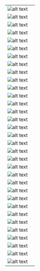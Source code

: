 | | |
|-|-|
|![alt text](images/Screenshot_20250331-190832.png?raw=true)||![alt text](images/Screenshot_20250331-190837.png?raw=true)|
|![alt text](images/Screenshot_20250331-190841.png?raw=true)||![alt text](images/Screenshot_20250331-190844.png?raw=true)|
|![alt text](images/Screenshot_20250331-190847.png?raw=true)||![alt text](images/Screenshot_20250331-190850.png?raw=true)|
|![alt text](images/Screenshot_20250331-190853.png?raw=true)||![alt text](images/Screenshot_20250331-190856.png?raw=true)|
|![alt text](images/Screenshot_20250331-190909.png?raw=true)||![alt text](images/Screenshot_20250331-192739.png?raw=true)|
|![alt text](images/Screenshot_20250331-183407.png?raw=true)||![alt text](images/Screenshot_20250331-183415.png?raw=true)|
|![alt text](images/Screenshot_20250331-183431.png?raw=true)||![alt text](images/Screenshot_20250331-183449.png?raw=true)|
|![alt text](images/Screenshot_20250331-183458.png?raw=true)||![alt text](images/Screenshot_20250331-183504.png?raw=true)|
|![alt text](images/Screenshot_20250331-183508.png?raw=true)||![alt text](images/Screenshot_20250331-183514.png?raw=true)|
|![alt text](images/Screenshot_20250331-183518.png?raw=true)||![alt text](images/Screenshot_20250331-183525.png?raw=true)|
|![alt text](images/Screenshot_20250331-183530.png?raw=true)||![alt text](images/Screenshot_20250331-183534.png?raw=true)|
|![alt text](images/Screenshot_20250331-183604.png?raw=true)||![alt text](images/Screenshot_20250331-183608.png?raw=true)|
|![alt text](images/Screenshot_20250331-183611.png?raw=true)||![alt text](images/Screenshot_20250331-183614.png?raw=true)|
|![alt text](images/Screenshot_20250331-183619.png?raw=true)||![alt text](images/Screenshot_20250331-183626.png?raw=true)|
|![alt text](images/Screenshot_20250331-183630.png?raw=true)||![alt text](images/Screenshot_20250331-183635.png?raw=true)|
|![alt text](images/Screenshot_20250331-183638.png?raw=true)||![alt text](images/Screenshot_20250331-183641.png?raw=true)|
|![alt text](images/Screenshot_20250331-183645.png?raw=true)||![alt text](images/Screenshot_20250331-183648.png?raw=true)|
|![alt text](images/Screenshot_20250331-183651.png?raw=true)||![alt text](images/Screenshot_20250331-183655.png?raw=true)|
|![alt text](images/Screenshot_20250331-183707.png?raw=true)||![alt text](images/Screenshot_20250331-183710.png?raw=true)|
|![alt text](images/Screenshot_20250331-183713.png?raw=true)||![alt text](images/Screenshot_20250331-183719.png?raw=true)|
|![alt text](images/Screenshot_20250331-183738.png?raw=true)||![alt text](images/Screenshot_20250331-183741.png?raw=true)|
|![alt text](images/Screenshot_20250331-183744.png?raw=true)||![alt text](images/Screenshot_20250331-183747.png?raw=true)|
|![alt text](images/Screenshot_20250331-183750.png?raw=true)||![alt text](images/Screenshot_20250331-183754.png?raw=true)|
|![alt text](images/Screenshot_20250331-183757.png?raw=true)||![alt text](images/Screenshot_20250331-183800.png?raw=true)|
|![alt text](images/Screenshot_20250331-183807.png?raw=true)||![alt text](images/Screenshot_20250331-183811.png?raw=true)|
|![alt text](images/Screenshot_20250331-183814.png?raw=true)||![alt text](images/Screenshot_20250331-183817.png?raw=true)|
|![alt text](images/Screenshot_20250331-183821.png?raw=true)||![alt text](images/Screenshot_20250331-183824.png?raw=true)|
|![alt text](images/Screenshot_20250331-183827.png?raw=true)||![alt text](images/Screenshot_20250331-183831.png?raw=true)|
|![alt text](images/Screenshot_20250331-183834.png?raw=true)||![alt text](images/Screenshot_20250331-183837.png?raw=true)|
|![alt text](images/Screenshot_20250331-183840.png?raw=true)||![alt text](images/Screenshot_20250331-183844.png?raw=true)|
|![alt text](images/Screenshot_20250331-183847.png?raw=true)||![alt text](images/Screenshot_20250331-183850.png?raw=true)|
|![alt text](images/Screenshot_20250331-183853.png?raw=true)||![alt text](images/Screenshot_20250331-183856.png?raw=true)|
|![alt text](images/Screenshot_20250331-183900.png?raw=true)|

